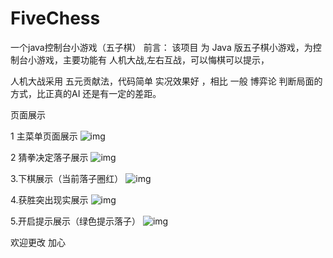 # FiveChess
一个java控制台小游戏（五子棋）
前言： 该项目 为 Java 版五子棋小游戏，为控制台小游戏，主要功能有 人机大战,左右互战，可以悔棋可以提示，

人机大战采用 五元贡献法，代码简单 实况效果好 ，相比 一般 博弈论 判断局面的方式，比正真的AI 还是有一定的差距。

页面展示



1 主菜单页面展示
![img](https://img-blog.csdnimg.cn/20190618204730754.png)


2 猜拳决定落子展示
![img](https://img-blog.csdnimg.cn/20190618204813518.png)


3.下棋展示（当前落子圈红）
![img](https://img-blog.csdnimg.cn/20190618205047925.png)


4.获胜突出现实展示
![img](https://img-blog.csdnimg.cn/20190618205155905.png)



5.开启提示展示（绿色提示落子）
![img](https://img-blog.csdnimg.cn/20190618205301617.png)


欢迎更改 加心








